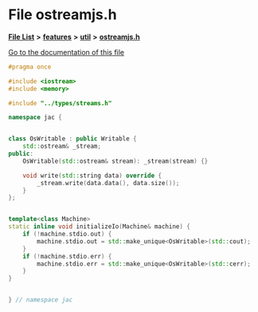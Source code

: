

# File ostreamjs.h

[**File List**](files.md) **>** [**features**](dir_6f95e06b732314161804ab1ef73c9681.md) **>** [**util**](dir_8745a1fa89e3088deda48338e7669502.md) **>** [**ostreamjs.h**](ostreamjs_8h.md)

[Go to the documentation of this file](ostreamjs_8h.md)


```C++
#pragma once

#include <iostream>
#include <memory>

#include "../types/streams.h"

namespace jac {


class OsWritable : public Writable {
    std::ostream& _stream;
public:
    OsWritable(std::ostream& stream): _stream(stream) {}

    void write(std::string data) override {
        _stream.write(data.data(), data.size());
    }
};


template<class Machine>
static inline void initializeIo(Machine& machine) {
    if (!machine.stdio.out) {
        machine.stdio.out = std::make_unique<OsWritable>(std::cout);
    }
    if (!machine.stdio.err) {
        machine.stdio.err = std::make_unique<OsWritable>(std::cerr);
    }
}


} // namespace jac
```


